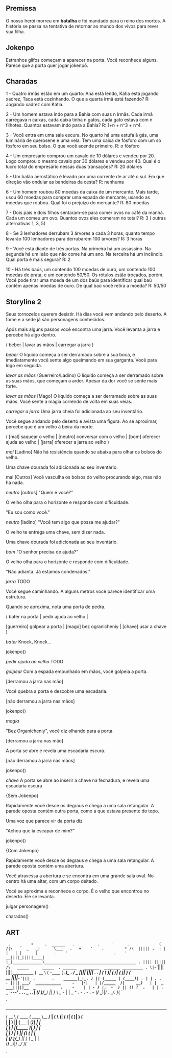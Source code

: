 ## Premissa

O nosso herói morreu em **batalha** e foi mandado para o reino dos mortos. A história se passa na tentativa de retornar ao mundo dos vivos para rever sua filha.

## Jokenpo

Estranhos glifos começam a aparecer na porta. Você reconhece alguns. Parece que a porta quer jogar jokenpô.

## Charadas

1 - Quatro irmãs estão em um quarto: Ana está lendo, Kátia está jogando xadrez, Taca está cozinhando. O que a quarta irmã está fazendo?
R: Jogando xadrez com Kátia.

2 - Um homem estava indo para a Bahia com suas n irmãs. Cada irmã carregava n caixas, cada caixa tinha n gatos, cada gato estava com n filhotes. Quantos estavam indo para a Bahia?
R: 1+n + n^3 + n^4.

3 - Você entra em uma sala escura. No quarto há uma estufa à gás, uma luminária de querosene e uma vela. Tem uma caixa de fósforo com um só fósforo em seu bolso. O que você acende primeiro.
R: o fósforo

4 - Um empresário comprou um cavalo de 10 dólares e vendeu por 20. Logo comprou o mesmo cavalo por 30 dólares e vendeu por 40.
Qual é o lucro total do empresário nessas duas transações?
R: 20 dólares

5 - Um balão aerostático é levado por uma corrente de ar até o sul. Em que direção vão ondular as bandeiras da cesta?
R: nenhuma

6 - Um homem roubou 80 moedas da caixa de um mercante. Mais tarde, usou 60 moedas para comprar uma espada do mercante, usando as moedas que roubou. Qual foi o prejuízo do mercante?
R: 80 moedas

7 - Dois pais e dois filhos sentaram-se para comer ovos no café da manhã. Cada um comeu um ovo. Quantos ovos eles comeram no total?
R: 3 ( outras alternativas 1, 3, 5)

8 - Se 3 lenhadores derrubam 3 árvores a cada 3 horas, quanto tempo levarão 100 lenhadores para derrubarem 100 árvores?
R: 3 horas

9 - Você está diante de três portas. Na primeira há um assassino. Na segunda há um leão que não come há um ano. Na terceira há um incêndio. Qual porta é mais segura?
R: 2

10 - Há três baús, um contendo 100 moedas de ouro, um contendo 100 moedas de prata, e um contendo 50/50. Os rótulos estão trocados, porém. Você pode tirar uma moeda de um dos baús para identificar qual baú contém apenas moedas de ouro. De qual baú você retira a moeda?
R: 50/50



## Storyline 2

Seus tornozelos querem desistir. Há dias você vem andando pelo deserto. A fome e a sede já são personagens conhecidos.

Após mais alguns passos você encontra uma jarra. Você levanta a jarra e percebe há algo dentro.

( beber | lavar as mãos | carregar a jarra )

*beber* O líquido começa a ser derramado sobre a sua boca, e imediatamente você sente algo queimando em sua garganta. Você para logo em seguida.

*lavar as mãos* (Guerreiro/Ladino) O líquido começa a ser derramado sobre as suas mãos, que começam a arder. Apesar da dor você se sente mais forte.

*lavar as mãos* [Mago] O líquido começa a ser derramado sobre as suas mãos. Você sente a magia correndo de volta em suas veias.

*carregar a jarra* Uma jarra cheia foi adicionada ao seu inventário.

Você segue andando pelo deserto e avista uma figura. Ao se aproximar, percebe que é um velho à beira da morte.

( [mal] saquear o velho | [neutro] conversar com o velho | [bom] oferecer ajuda ao velho | [jarra] oferecer a jarra ao velho )

*mal* [Ladino] Não há resistência quando se abaixa para olhar os bolsos do velho.

Uma chave dourada foi adicionada ao seu inventário.

mal [Outros] Você vasculha os bolsos do velho procurando algo, mas não há nada.

*neutro* [outros] "Quem é você?"

O velho olha para o horizonte e responde com dificuldade.

"Eu sou como você."

*neutro* [ladino] "Você tem algo que possa me ajudar?"

O velho te entrega uma chave, sem dizer nada.

Uma chave dourada foi adicionada ao seu inventário.

*bom* "O senhor precisa de ajuda?"

O velho olha para o horizonte e responde com dificuldade.

"Não adianta. Já estamos condenados."

*jarra* TODO

Você segue caminhando. A alguns metros você parece identificar uma estrutura.

Quando se aproxima, nota uma porta de pedra.

( bater na porta | pedir ajuda ao velho |

[guerreiro] golpear a porta | [mago] bez ogranicheniy | [chave] usar a chave )

*bater* Knock, Knock...

jokenpo()

*pedir ajuda ao velho* TODO

*golpear* Com a espada empunhado em mãos, você golpeia a porta.

[derramou a jarra nas mão]

Você quebra a porta e descobre uma escadaria.

[não derramou a jarra nas mãos]

jokenpo()

*magia*

"Bez Organicheniy", você diz olhando para a porta.

[derramou a jarra nas mão]

A porta se abre e revela uma escadaria escura.

[não derramou a jarra nas mãos]

jokenpo()

*chave* A porta se abre ao inserir a chave na fechadura, e revela uma escadaria escura

{Sem Jokenpo}

Rapidamente você desce os degraus e chega a uma sala retangular. A parede oposta contém outra porta, como a que estava presente do topo.

Uma voz que parece vir da porta diz

"Achou que ia escapar de mim?"

jokenpo()

{Com Jokenpo} 

Rapidamente você desce os degraus e chega a uma sala retangular. A parede oposta contém uma abertura. 

Você atravessa a abertura e se encontra em uma grande sala oval. No centro há uma altar, com um corpo deitado.

Você se aproxima e reconhece o corpo. É o velho que encontrou no deserto. Ele se levanta.

julgar personagem()

charadas()

## ART

`
     .    _    +     .  ______   .          .     '      .            
  (      /|\      _   _|      \___   .   +    '    .         *
    /\  ||||| .  | | |   | |      |       .    '                    .    '
 __||||_|||||____| |_|_____________\________________________________________
 . |||| |||||  /\   _____      _____  . ______   _______  _______ _________
  . \|`-'|||| ||||    __________       (. __  \ ( -____ \(  ____.)\__ . __/ 
     \__ |||| ||||      .          .   | (  \  )| (    \/| (    )|   ) (  
  __    ||||`-'|||  .       .    ______|_|_. ) || (_____ | (____)| . | | ,
 .    . |||| ___/  ___________     .   |-|   | |(_____  )|     __)   | | 
 _   ___|||||__  _           .    -    | | - ) |.  -  ) || (\ (  .   | | .
      _ `---'    .   .    .   _   .   .| (__/  )/\____) || ) \ \__ - | |
 _  ^      .  -    .    -    .       - (______/ \_______)|/ . \__/.  )_(
`

`
 ______   _______  _______ _________
(  __  \ (  ____ \(  ____ )\__   __/
| (  \  )| (    \/| (    )|   ) (   
| |   ) || (_____ | (____)|   | |   
| |   | |(_____  )|     __)   | |   
| |   ) |      ) || (\ (      | |   
| (__/  )/\____) || ) \ \__   | |   
(______/ \_______)|/   \__/   )_(   
                                    
`
